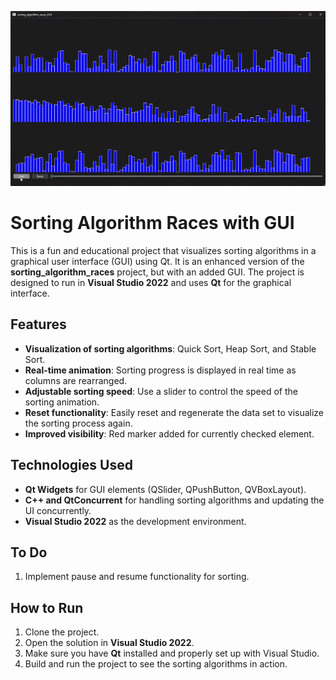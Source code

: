 ![](https://github.com/the94zyskowski/pictures/blob/main/sorting_algorithm_races_GUI.gif)

# Sorting Algorithm Races with GUI

This is a fun and educational project that visualizes sorting algorithms in a graphical user interface (GUI) using Qt. It is an enhanced version of the **sorting_algorithm_races** project, but with an added GUI. The project is designed to run in **Visual Studio 2022** and uses **Qt** for the graphical interface.

## Features
- **Visualization of sorting algorithms**: Quick Sort, Heap Sort, and Stable Sort.
- **Real-time animation**: Sorting progress is displayed in real time as columns are rearranged.
- **Adjustable sorting speed**: Use a slider to control the speed of the sorting animation.
- **Reset functionality**: Easily reset and regenerate the data set to visualize the sorting process again.
- **Improved visibility**: Red marker added for currently checked element.
  
## Technologies Used
- **Qt Widgets** for GUI elements (QSlider, QPushButton, QVBoxLayout).
- **C++ and QtConcurrent** for handling sorting algorithms and updating the UI concurrently.
- **Visual Studio 2022** as the development environment.

## To Do
1. Implement pause and resume functionality for sorting.

## How to Run
1. Clone the project.
2. Open the solution in **Visual Studio 2022**.
3. Make sure you have **Qt** installed and properly set up with Visual Studio.
4. Build and run the project to see the sorting algorithms in action.
